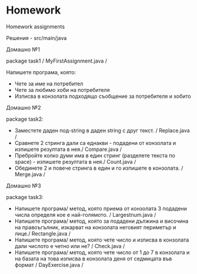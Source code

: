 # Homework
Homework assignments

Решения - src/main/java

Домашно №1

package task1 / MyFirstAssignment.java /

Напишете програма, която:
- Чете за име на потребител
- Чете за любимо хоби на потребителя
- Изписва в конзолата подходящо съобщение за потребителя и хобито

Домашно №2

package task2:
- Заместете даден под-string в даден string с друг текст. / Replace.java /
- Сравнете 2 стринга дали са еднакви - подадени от конзолата и изпишете резултата в нея./ Compare.java / 
- Пребройте колко думи има в един стринг (разделете текста по space) - изпишете резултата в нея./ Count.java /
- Обединете 2 и повече стринга в един и го изпишете в конзолата. / Merge.java /

Домашно №3

package task3:
- Напишете програма/ метод, която приема от конзолата 3 подадени числа определя кое е най-голямoтo. / Largestnum.java /
- Напишете програма/ метод, която за подадени дължина и височина на правоъгълник, изкарват на конзолата неговият периметър и лице./ Rectangle.java  /
- Напишете програма/ метод, която чете число и изписва в конзолата дали числото е четно или не? / Check.java /
- Напишете програма/ метод, която чете число от 1 до 7 в конзолата и на базата на това изписва в конзолата деня от седмицата във формат / DayExercise.java /






